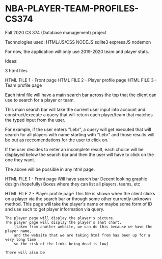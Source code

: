# NBA-PLAYER-TEAM-PROFILES-CS374
Fall 2020 CS 374 (Database management) project

Technologies used:
HTML/JS/CSS
NODEJS
sqlite3
expressJS
nodemon

For now, the application will only use 2019-2020 team and player stats.

Ideas:

3 html files

HTML FILE 1 - Front page
HTML FILE 2 - Player profile page
HTML FILE 3 - Team profile page

Each html file will have a main search bar across the top that the client
can use to search for a player or team. 

This main search bar will take the current user input into account and
construct/execute a query that will return each player/team that matches
the typed input from the user.

For example, if the user enters "Lebr", a query will get executed that will
search for all players with name starting with "Lebr" and those results will 
be put as reccomendations for the user to click on. 

If the user decides to enter an incomplete result, each 
choice will be displayed below the search bar and then the user will have to click on the 
one they want. 


The above will be possible in any html page.



HTML FILE 1 - Front page
    Will have search bar
    Decent looking graphic design (hopefully)
    Boxes where they can list all players, teams, etc

HTML FILE 2 - Player profile page
    This file is shown when the client clicks on a player via the search bar or through some
    other currently unknown method. This page will take the player's name or maybe some form of ID
    and use such to get player information via query. 

    The player page will display the player's picture.
    The player page will display the player's shot chart.
        [taken from another website, we can do this because we have the player name, 
        and the website that we are taking html from has been up for a very long time
        so the risk of the links being dead is low]
        
    There will also be 
